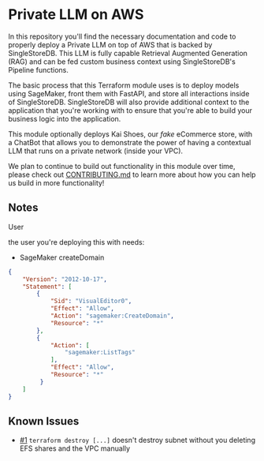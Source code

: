 # Private LLM on AWS

In this repository you'll find the necessary documentation and code to properly deploy a Private LLM on top of AWS that is backed by SingleStoreDB. This LLM is fully capable Retrieval Augmented Generation (RAG) and can be fed custom business context using SingleStoreDB's Pipeline functions. 

The basic process that this Terraform module uses is to deploy models using SageMaker, front them with FastAPI, and store all interactions inside of SingleStoreDB. SingleStoreDB will also provide additional context to the application that you're working with to ensure that you're able to build your business logic into the application.

This module optionally deploys Kai Shoes, our _fake_ eCommerce store, with a ChatBot that allows you to demonstrate the power of having a contextual LLM that runs on a private network (inside your VPC).

We plan to continue to build out functionality in this module over time, please check out [CONTRIBUTING.md](./CONTRIBUTING.md) to learn more about how you can help us build in more functionality!

## Notes

User

the user you're deploying this with needs:

- SageMaker createDomain

``` JSON
{
	"Version": "2012-10-17",
	"Statement": [
		{
			"Sid": "VisualEditor0",
			"Effect": "Allow",
			"Action": "sagemaker:CreateDomain",
			"Resource": "*"
		},
		{
            "Action": [
                "sagemaker:ListTags"
            ],
            "Effect": "Allow",
            "Resource": "*"
         }
	]
}
```

## Known Issues

- [#1]() `terraform destroy [...]` doesn't destroy subnet without you deleting EFS shares and the VPC manually
